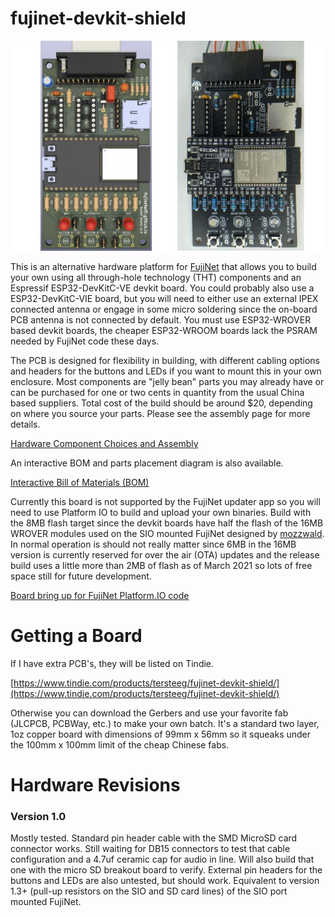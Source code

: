 
# fujinet-devkit-shield

<img src="docs/combined-boards.jpg" alt="combined-boards" />

This is an alternative hardware platform for [FujiNet](https://fujinet.online/) that allows you to build your own using all through-hole technology (THT) components and an Espressif ESP32-DevKitC-VE devkit board.  You could probably also use a ESP32-DevKitC-VIE board, but you will need to either use an external IPEX connected antenna or engage in some micro soldering since the on-board PCB antenna is not connected by default. You must use ESP32-WROVER based devkit boards, the cheaper ESP32-WROOM boards lack the PSRAM needed by FujiNet code these days. 

The PCB is designed for flexibility in building, with different cabling options and headers for the buttons and LEDs if you want to mount this in your own enclosure. Most components are "jelly bean" parts you may already have or can be purchased for one or two cents in quantity from the usual China based suppliers.  Total cost of the build should be around $20, depending on where you source your parts.  Please see the assembly page for more details.

[Hardware Component Choices and Assembly](https://djtersteegc.github.io/fujinet-devkit-shield/assembly.html)

An interactive BOM and parts placement diagram is also available.

[Interactive Bill of Materials (BOM)](https://djtersteegc.github.io/fujinet-devkit-shield/ibom.html)

Currently this board is not supported by the FujiNet updater app so you will need to use Platform IO to build and upload your own binaries.  Build with the 8MB flash target since the devkit boards have half the flash of the 16MB WROVER modules used on the SIO mounted FujiNet designed by [mozzwald](https://github.com/mozzwald).  In normal operation is should not really matter since 6MB in the 16MB version is currently reserved for over the air (OTA) updates and the release build uses a little more than 2MB of flash as of March 2021 so lots of free space still for future development.

[Board bring up for FujiNet Platform.IO code](https://github.com/FujiNetWIFI/fujinet-platformio/wiki/Board-bring-up-for-FujiNet-Platform.IO-code)

# Getting a Board

If I have extra PCB's, they will be listed on Tindie.

[https://www.tindie.com/products/tersteeg/fujinet-devkit-shield/](https://www.tindie.com/products/tersteeg/fujinet-devkit-shield/)

Otherwise you can download the Gerbers and use your favorite fab (JLCPCB, PCBWay, etc.) to make your own batch.  It's a standard two layer, 1oz copper board with dimensions of 99mm x 56mm so it squeaks under the 100mm x 100mm limit of the cheap Chinese fabs.

# Hardware Revisions

### Version 1.0

Mostly tested. Standard pin header cable with the SMD MicroSD card connector works.  Still waiting for DB15 connectors to test that cable configuration and a 4.7uf ceramic cap for audio in line. Will also build that one with the micro SD breakout board to verify.  External pin headers for the buttons and LEDs are also untested, but should work. Equivalent to version 1.3+ (pull-up resistors on the SIO and SD card lines) of the SIO port mounted FujiNet.
